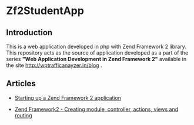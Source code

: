 Zf2StudentApp
=============

Introduction
------------
This is a web application developed in php with Zend Framework 2 library. This repository acts as the source of application developed as a part of the series **"Web Application Development in Zend Framework 2"** available in the  site http://wptrafficanayzer.in/blog .


Articles
--------

* [Starting up a Zend Framework 2 application]( http://wptrafficanalyzer.in/blog/starting-up-a-zend-framework-2-application "Starting up a Zend Framework 2 application")


* [Zend Framework2 - Creating module, controller, actions, views and routing]( http://wptrafficanalyzer.in/blog/zend-framework2-creating-module-controller-actions-views-and-routing "Zend Framework2 - Creating module, controller, actions, views and routing")
